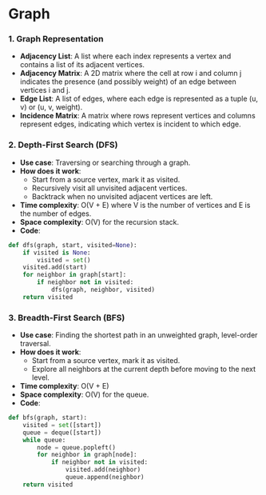 # Graph

### 1. Graph Representation
- **Adjacency List**: A list where each index represents a vertex and contains a list of its adjacent vertices.
- **Adjacency Matrix**: A 2D matrix where the cell at row i and column j indicates the presence (and possibly weight) of an edge between vertices i and j.
- **Edge List**: A list of edges, where each edge is represented as a tuple (u, v) or (u, v, weight).
- **Incidence Matrix**: A matrix where rows represent vertices and columns represent edges, indicating which vertex is incident to which edge.

### 2. Depth-First Search (DFS)
- **Use case**: Traversing or searching through a graph.
- **How does it work**:
    - Start from a source vertex, mark it as visited.
    - Recursively visit all unvisited adjacent vertices.
    - Backtrack when no unvisited adjacent vertices are left.
- **Time complexity**: O(V + E) where V is the number of vertices and E is the number of edges.
- **Space complexity**: O(V) for the recursion stack.
- **Code**:
```python
def dfs(graph, start, visited=None):
    if visited is None:
        visited = set()
    visited.add(start)
    for neighbor in graph[start]:
        if neighbor not in visited:
            dfs(graph, neighbor, visited)
    return visited
```

### 3. Breadth-First Search (BFS)
- **Use case**: Finding the shortest path in an unweighted graph, level-order traversal.
- **How does it work**:
    - Start from a source vertex, mark it as visited.
    - Explore all neighbors at the current depth before moving to the next level.
- **Time complexity**: O(V + E)
- **Space complexity**: O(V) for the queue.
- **Code**:
```python
def bfs(graph, start):
    visited = set([start])
    queue = deque([start])
    while queue:
        node = queue.popleft()
        for neighbor in graph[node]:
            if neighbor not in visited:
                visited.add(neighbor)
                queue.append(neighbor)
    return visited
```